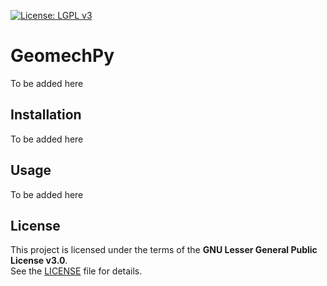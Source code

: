 [![License: LGPL v3](https://img.shields.io/badge/License-LGPL%20v3-blue.svg)](https://www.gnu.org/licenses/lgpl-3.0)

# GeomechPy

To be added here


## Installation
To be added here

## Usage
To be added here

## License

This project is licensed under the terms of the **GNU Lesser General Public License v3.0**.  
See the [LICENSE](./LICENSE) file for details.
